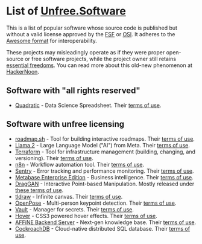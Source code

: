 # List of [Unfree.Software](https://unfree.software)
This is a list of popular software whose source code is published but without a valid license approved by the [FSF](https://www.gnu.org/licenses/license-list.html) or [OSI](https://opensource.org/licenses). It adheres to the [Awesome format](https://github.com/sindresorhus/awesome/blob/main/pull_request_template.md) for interoperability.

These projects may misleadingly operate as if they were proper open-source or free software projects, while the project owner still retains [essential freedoms](https://en.wikipedia.org/wiki/The_Free_Software_Definition). You can read more about this old-new phenomenon at [HackerNoon](https://hackernoon.com/open-source-is-everywhere-but-so-is-fake-open-source-jh8a33fi).

## Software with "all rights reserved"
 - [Quadratic](https://github.com/quadratichq/quadratic) - Data Science Spreadsheet. Their [terms of use](https://github.com/quadratichq/quadratic/blob/main/LICENSE).

## Software with unfree licensing
 - [roadmap.sh](https://github.com/kamranahmedse/developer-roadmap) - Tool for building interactive roadmaps. Their [terms of use](https://github.com/kamranahmedse/developer-roadmap/blob/master/license).
 - [Llama 2](https://github.com/meta-llama/llama) - Large Language Model ("AI") from Meta. Their [terms of use](https://github.com/meta-llama/llama/blob/main/LICENSE).
 - [Terraform](https://github.com/hashicorp/terraform) - Tool for infrastructure management (building, changing, and versioning). Their [terms of use](https://github.com/hashicorp/terraform/blob/main/LICENSE).
 - [n8n](https://github.com/n8n-io/n8n) - Workflow automation tool. Their [terms of use](https://github.com/n8n-io/n8n/blob/master/LICENSE.md).
 - [Sentry](https://github.com/getsentry/sentry) - Error tracking and performance monitoring. Their [terms of use](https://github.com/getsentry/sentry/blob/master/LICENSE.md).
 - [Metabase Enterprise Edition](https://github.com/metabase/metabase) - Business intelligence. Their [terms of use](https://github.com/metabase/metabase/blob/master/enterprise/LICENSE.txt).
 - [DragGAN](https://github.com/XingangPan/DragGAN) - Interactive Point-based Manipulation. Mostly released under [these terms of use](https://github.com/XingangPan/DragGAN/blob/main/LICENSE.txt).
 - [tldraw](https://github.com/tldraw/tldraw) - Infinite canvas. Their [terms of use](https://github.com/tldraw/tldraw/blob/main/LICENSE.md).
 - [OpenPose](https://github.com/CMU-Perceptual-Computing-Lab/openpose) - Multi-person keypoint detection. Their [terms of use](https://github.com/CMU-Perceptual-Computing-Lab/openpose/blob/master/LICENSE).
 - [Vault](https://github.com/hashicorp/vault) - Manager for secrets. Their [terms of use](https://github.com/hashicorp/vault/blob/main/LICENSE).
 - [Hover](https://github.com/IanLunn/Hover) - CSS3 powered hover effects. Their [terms of use](https://github.com/IanLunn/Hover/blob/master/license.txt).
 - [AFFiNE Backend Server](https://github.com/toeverything/AFFiNE) - Next-gen knowledge base. Their [terms of use](https://github.com/toeverything/AFFiNE/blob/canary/packages/backend/server/LICENSE).
 - [CockroachDB](https://github.com/cockroachdb/cockroach) - Cloud-native distributed SQL database. Their [terms of use](https://github.com/cockroachdb/cockroach/blob/master/LICENSE).
